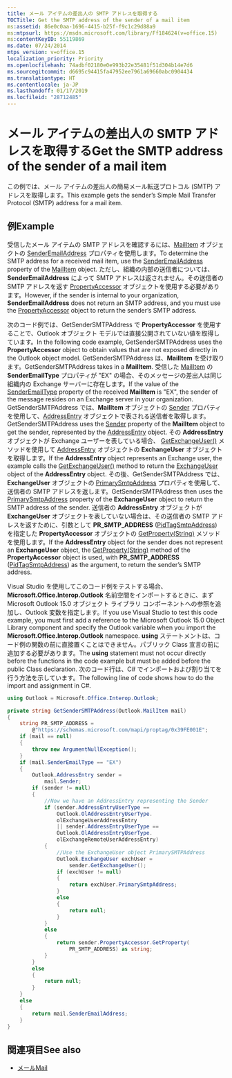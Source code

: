 ```yaml
---
title: メール アイテムの差出人の SMTP アドレスを取得する
TOCTitle: Get the SMTP address of the sender of a mail item
ms:assetid: 86e0c0aa-1696-4415-b25f-f9c1c29d88a9
ms:mtpsurl: https://msdn.microsoft.com/library/Ff184624(v=office.15)
ms:contentKeyID: 55119869
ms.date: 07/24/2014
mtps_version: v=office.15
localization_priority: Priority
ms.openlocfilehash: 74adbf02180e0e993b22e35481f51d304b14e7d6
ms.sourcegitcommit: d6695c94415fa47952ee7961a69660abc0904434
ms.translationtype: HT
ms.contentlocale: ja-JP
ms.lasthandoff: 01/17/2019
ms.locfileid: "28712485"
---
```

# <a name="get-the-smtp-address-of-the-sender-of-a-mail-item"></a><span data-ttu-id="39af6-102">メール アイテムの差出人の SMTP アドレスを取得する</span><span class="sxs-lookup"><span data-stu-id="39af6-102">Get the SMTP address of the sender of a mail item</span></span>

<span data-ttu-id="39af6-103">この例では、メール アイテムの差出人の簡易メール転送プロトコル (SMTP) アドレスを取得します。</span><span class="sxs-lookup"><span data-stu-id="39af6-103">This example gets the sender’s Simple Mail Transfer Protocol (SMTP) address for a mail item.</span></span>

## <a name="example"></a><span data-ttu-id="39af6-104">例</span><span class="sxs-lookup"><span data-stu-id="39af6-104">Example</span></span>

<span data-ttu-id="39af6-105">受信したメール アイテムの SMTP アドレスを確認するには、[MailItem](https://msdn.microsoft.com/library/bb643865\(v=office.15\)) オブジェクトの [SenderEmailAddress](https://msdn.microsoft.com/library/bb622746\(v=office.15\)) プロパティを使用します。</span><span class="sxs-lookup"><span data-stu-id="39af6-105">To determine the SMTP address for a received mail item, use the [SenderEmailAddress](https://msdn.microsoft.com/library/bb622746\(v=office.15\)) property of the [MailItem](https://msdn.microsoft.com/library/bb643865\(v=office.15\)) object.</span></span> <span data-ttu-id="39af6-106">ただし、組織の内部の送信者については、**SenderEmailAddress** によって SMTP アドレスは返されません。その送信者の SMTP アドレスを返す [PropertyAccessor](https://msdn.microsoft.com/library/bb646034\(v=office.15\)) オブジェクトを使用する必要があります。</span><span class="sxs-lookup"><span data-stu-id="39af6-106">However, if the sender is internal to your organization, **SenderEmailAddress** does not return an SMTP address, and you must use the [PropertyAccessor](https://msdn.microsoft.com/library/bb646034\(v=office.15\)) object to return the sender’s SMTP address.</span></span>

<span data-ttu-id="39af6-107">次のコード例では、GetSenderSMTPAddress で **PropertyAccessor** を使用することで、Outlook オブジェクト モデルでは直接公開されていない値を取得しています。</span><span class="sxs-lookup"><span data-stu-id="39af6-107">In the following code example, GetSenderSMTPAddress uses the **PropertyAccessor** object to obtain values that are not exposed directly in the Outlook object model.</span></span> <span data-ttu-id="39af6-108">GetSenderSMTPAddress は、**MailItem** を受け取ります。</span><span class="sxs-lookup"><span data-stu-id="39af6-108">GetSenderSMTPAddress takes in a **MailItem**.</span></span> <span data-ttu-id="39af6-109">受信した [MailItem](https://msdn.microsoft.com/library/bb624136\(v=office.15\)) の **SenderEmailType** プロパティが "EX" の場合、そのメッセージの差出人は同じ組織内の Exchange サーバーに存在します。</span><span class="sxs-lookup"><span data-stu-id="39af6-109">If the value of the [SenderEmailType](https://msdn.microsoft.com/library/bb624136\(v=office.15\)) property of the received **MailItem** is "EX", the sender of the message resides on an Exchange server in your organization.</span></span> <span data-ttu-id="39af6-110">GetSenderSMTPAddress では、**MailItem** オブジェクトの [Sender](https://msdn.microsoft.com/library/ff184720\(v=office.15\)) プロパティを使用して、[AddressEntry](https://msdn.microsoft.com/library/bb609728\(v=office.15\)) オブジェクトで表される送信者を取得します。</span><span class="sxs-lookup"><span data-stu-id="39af6-110">GetSenderSMTPAddress uses the [Sender](https://msdn.microsoft.com/library/ff184720\(v=office.15\)) property of the **MailItem** object to get the sender, represented by the [AddressEntry](https://msdn.microsoft.com/library/bb609728\(v=office.15\)) object.</span></span> <span data-ttu-id="39af6-111">その **AddressEntry** オブジェクトが Exchange ユーザーを表している場合、 [GetExchangeUser()](https://msdn.microsoft.com/library/bb611808\(v=office.15\)) メソッドを使用して [AddressEntry](https://msdn.microsoft.com/library/bb609574\(v=office.15\)) オブジェクトの **ExchangeUser** オブジェクトを取得します。</span><span class="sxs-lookup"><span data-stu-id="39af6-111">If the **AddressEntry** object represents an Exchange user, the example calls the [GetExchangeUser()](https://msdn.microsoft.com/library/bb611808\(v=office.15\)) method to return the [ExchangeUser](https://msdn.microsoft.com/library/bb609574\(v=office.15\)) object of the **AddressEntry** object.</span></span> <span data-ttu-id="39af6-112">その後、GetSenderSMTPAddress では、**ExchangeUser** オブジェクトの [PrimarySmtpAddress](https://msdn.microsoft.com/library/bb645506\(v=office.15\)) プロパティを使用して、送信者の SMTP アドレスを返します。</span><span class="sxs-lookup"><span data-stu-id="39af6-112">GetSenderSMTPAddress then uses the [PrimarySmtpAddress](https://msdn.microsoft.com/library/bb645506\(v=office.15\)) property of the **ExchangeUser** object to return the SMTP address of the sender.</span></span> <span data-ttu-id="39af6-113">送信者の **AddressEntry** オブジェクトが **ExchangeUser** オブジェクトを表していない場合は、その送信者の SMTP アドレスを返すために、引数として **PR\_SMTP\_ADDRESS** ([PidTagSmtpAddress](https://msdn.microsoft.com/library/cc842421\(v=office.15\))) を指定した **PropertyAccessor** オブジェクトの [GetProperty(String)](https://msdn.microsoft.com/library/bb645726\(v=office.15\)) メソッドを使用します。</span><span class="sxs-lookup"><span data-stu-id="39af6-113">If the **AddressEntry** object for the sender does not represent an **ExchangeUser** object, the [GetProperty(String)](https://msdn.microsoft.com/library/bb645726\(v=office.15\)) method of the **PropertyAccessor** object is used, with **PR\_SMTP\_ADDRESS** ([PidTagSmtpAddress](https://msdn.microsoft.com/library/cc842421\(v=office.15\))) as the argument, to return the sender’s SMTP address.</span></span>

<span data-ttu-id="39af6-114">Visual Studio を使用してこのコード例をテストする場合、**Microsoft.Office.Interop.Outlook** 名前空間をインポートするときに、まず Microsoft Outlook 15.0 オブジェクト ライブラリ コンポーネントへの参照を追加し、Outlook 変数を指定します。</span><span class="sxs-lookup"><span data-stu-id="39af6-114">If you use Visual Studio to test this code example, you must first add a reference to the Microsoft Outlook 15.0 Object Library component and specify the Outlook variable when you import the **Microsoft.Office.Interop.Outlook** namespace.</span></span> <span data-ttu-id="39af6-115">**using** ステートメントは、コード例の関数の前に直接置くことはできません。パブリック Class 宣言の前に追加する必要があります。</span><span class="sxs-lookup"><span data-stu-id="39af6-115">The **using** statement must not occur directly before the functions in the code example but must be added before the public Class declaration.</span></span> <span data-ttu-id="39af6-116">次のコード行は、C\# でインポートおよび割り当てを行う方法を示しています。</span><span class="sxs-lookup"><span data-stu-id="39af6-116">The following line of code shows how to do the import and assignment in C\#.</span></span>

```csharp
using Outlook = Microsoft.Office.Interop.Outlook;
```


```csharp
private string GetSenderSMTPAddress(Outlook.MailItem mail)
{
    string PR_SMTP_ADDRESS =
        @"https://schemas.microsoft.com/mapi/proptag/0x39FE001E";
    if (mail == null)
    {
        throw new ArgumentNullException();
    }
    if (mail.SenderEmailType == "EX")
    {
        Outlook.AddressEntry sender =
            mail.Sender;
        if (sender != null)
        {
            //Now we have an AddressEntry representing the Sender
            if (sender.AddressEntryUserType ==
                Outlook.OlAddressEntryUserType.
                olExchangeUserAddressEntry
                || sender.AddressEntryUserType ==
                Outlook.OlAddressEntryUserType.
                olExchangeRemoteUserAddressEntry)
            {
                //Use the ExchangeUser object PrimarySMTPAddress
                Outlook.ExchangeUser exchUser =
                    sender.GetExchangeUser();
                if (exchUser != null)
                {
                    return exchUser.PrimarySmtpAddress;
                }
                else
                {
                    return null;
                }
            }
            else
            {
                return sender.PropertyAccessor.GetProperty(
                    PR_SMTP_ADDRESS) as string;
            }
        }
        else
        {
            return null;
        }
    }
    else
    {
        return mail.SenderEmailAddress;
    }
}
```

## <a name="see-also"></a><span data-ttu-id="39af6-117">関連項目</span><span class="sxs-lookup"><span data-stu-id="39af6-117">See also</span></span>

- [<span data-ttu-id="39af6-118">メール</span><span class="sxs-lookup"><span data-stu-id="39af6-118">Mail</span></span>](mail.md)

